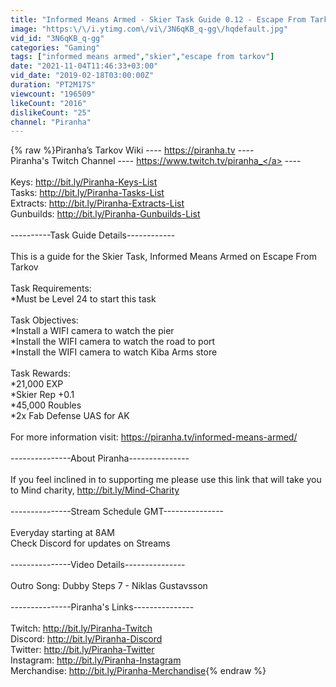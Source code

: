 ```yaml
---
title: "Informed Means Armed - Skier Task Guide 0.12 - Escape From Tarkov"
image: "https:\/\/i.ytimg.com\/vi\/3N6qKB_q-gg\/hqdefault.jpg"
vid_id: "3N6qKB_q-gg"
categories: "Gaming"
tags: ["informed means armed","skier","escape from tarkov"]
date: "2021-11-04T11:46:33+03:00"
vid_date: "2019-02-18T03:00:00Z"
duration: "PT2M17S"
viewcount: "196509"
likeCount: "2016"
dislikeCount: "25"
channel: "Piranha"
---
```

{% raw %}Piranha’s Tarkov Wiki ---- <a rel="nofollow" target="blank" href="https://piranha.tv">https://piranha.tv</a> ----<br />Piranha's Twitch Channel ---- <a rel="nofollow" target="blank" href="https://www.twitch.tv/piranha_">https://www.twitch.tv/piranha_</a> ----<br /><br />Keys: <a rel="nofollow" target="blank" href="http://bit.ly/Piranha-Keys-List">http://bit.ly/Piranha-Keys-List</a><br />Tasks: <a rel="nofollow" target="blank" href="http://bit.ly/Piranha-Tasks-List">http://bit.ly/Piranha-Tasks-List</a><br />Extracts: <a rel="nofollow" target="blank" href="http://bit.ly/Piranha-Extracts-List">http://bit.ly/Piranha-Extracts-List</a><br />Gunbuilds: <a rel="nofollow" target="blank" href="http://bit.ly/Piranha-Gunbuilds-List">http://bit.ly/Piranha-Gunbuilds-List</a><br /><br />----------Task Guide Details------------<br /><br />This is a guide for the Skier Task, Informed Means Armed on Escape From Tarkov<br /><br />Task Requirements:<br />*Must be Level 24 to start this task<br /><br />Task Objectives:<br />*Install a WIFI camera to watch the pier<br />*Install the WIFI camera to watch the road to port<br />*Install the WIFI camera to watch Kiba Arms store<br /><br />Task Rewards:<br />*21,000 EXP<br />*Skier Rep +0.1<br />*45,000 Roubles<br />*2x Fab Defense UAS for AK<br /><br />For more information visit: <a rel="nofollow" target="blank" href="https://piranha.tv/informed-means-armed/">https://piranha.tv/informed-means-armed/</a><br /><br />---------------About Piranha---------------<br /><br />If you feel inclined in to supporting me please use this link that will take you to Mind charity, <a rel="nofollow" target="blank" href="http://bit.ly/Mind-Charity">http://bit.ly/Mind-Charity</a><br /><br />---------------Stream Schedule GMT---------------<br /><br />Everyday starting at 8AM<br />Check Discord for updates on Streams<br /><br />---------------Video Details---------------<br /><br />Outro Song: Dubby Steps 7 - Niklas Gustavsson<br /><br />---------------Piranha's Links---------------<br /><br />Twitch: <a rel="nofollow" target="blank" href="http://bit.ly/Piranha-Twitch">http://bit.ly/Piranha-Twitch</a><br />Discord: <a rel="nofollow" target="blank" href="http://bit.ly/Piranha-Discord">http://bit.ly/Piranha-Discord</a><br />Twitter: <a rel="nofollow" target="blank" href="http://bit.ly/Piranha-Twitter">http://bit.ly/Piranha-Twitter</a><br />Instagram: <a rel="nofollow" target="blank" href="http://bit.ly/Piranha-Instagram">http://bit.ly/Piranha-Instagram</a><br />Merchandise: <a rel="nofollow" target="blank" href="http://bit.ly/Piranha-Merchandise">http://bit.ly/Piranha-Merchandise</a>{% endraw %}
